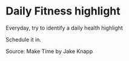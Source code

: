 # Daily Fitness highlight

Everyday,
try to identify a daily health highlight

Schedule it in.

Source:
Make Time
by Jake Knapp